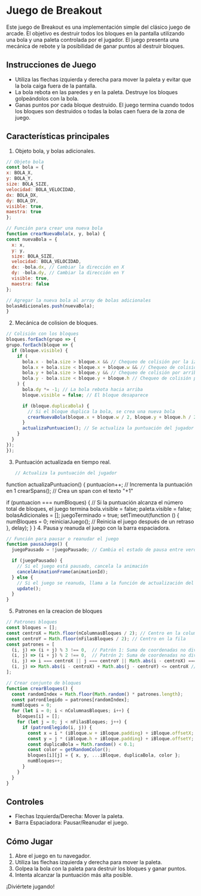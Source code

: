 # Juego de Breakout

Este juego de Breakout es una implementación simple del clásico juego de arcade. El objetivo es destruir todos los bloques en la pantalla utilizando una bola y una paleta controlada por el jugador. El juego presenta una mecánica de rebote y la posibilidad de ganar puntos al destruir bloques.

## Instrucciones de Juego

- Utiliza las flechas izquierda y derecha para mover la paleta y evitar que la bola caiga fuera de la pantalla.
- La bola rebota en las paredes y en la paleta. Destruye los bloques golpeándolos con la bola.
- Ganas puntos por cada bloque destruido. El juego termina cuando todos los bloques son destruidos o todas la bolas caen fuera de la zona de juego.

## Características principales
 
1. Objeto bola, y bolas adicionales.
  ```javascript
// Objeto bola
const bola = {
  x: BOLA_X,
  y: BOLA_Y,
  size: BOLA_SIZE,
  velocidad: BOLA_VELOCIDAD,
  dx: BOLA_DX,
  dy: BOLA_DY,
  visible: true,
  maestra: true
};

// Función para crear una nueva bola
function crearNuevaBola(x, y, bola) {
  const nuevaBola = {
    x: x,
    y: y,
    size: BOLA_SIZE,
    velocidad: BOLA_VELOCIDAD,
    dx: -bola.dx, // Cambiar la dirección en X
    dy: -bola.dy, // Cambiar la dirección en Y
    visible: true,
    maestra: false
  };

  // Agregar la nueva bola al array de bolas adicionales
  bolasAdicionales.push(nuevaBola);
}
```
2. Mecánica de colision de bloques.
  ```javascript
  // Colisión con los bloques
bloques.forEach(grupo => {
  grupo.forEach(bloque => {
    if (bloque.visible) {
      if (
        bola.x - bola.size > bloque.x && // Chequeo de colisión por la izquierda
        bola.x + bola.size < bloque.x + bloque.w && // Chequeo de colisión por la derecha
        bola.y + bola.size > bloque.y && // Chequeo de colisión por arriba
        bola.y - bola.size < bloque.y + bloque.h // Chequeo de colisión por abajo
      ) {
        bola.dy *= -1; // La bola rebota hacia arriba
        bloque.visible = false; // El bloque desaparece

        if (bloque.duplicaBola) {
          // Si el bloque duplica la bola, se crea una nueva bola
          crearNuevaBola(bloque.x + bloque.w / 2, bloque.y + bloque.h / 2, bola);
        }
        actualizaPuntuacion(); // Se actualiza la puntuación del jugador
      }
    }
  });
});
```
3. Puntuación actualizada en tiempo real.
   ```javascript
   // Actualiza la puntuación del jugador
function actualizaPuntuacion() {
  puntuacion++; // Incrementa la puntuación en 1
  crearSpans(); // Crea un span con el texto "+1"

  if (puntuacion === numBloques) {
    // Si la puntuación alcanza el número total de bloques, el juego termina
    bola.visible = false;
    paleta.visible = false;
    bolasAdicionales = [];
    juegoTerminado = true;
    setTimeout(function () {
      numBloques = 0;
      reiniciarJuego(); // Reinicia el juego después de un retraso
    }, delay);
  }
}
4. Pausa y reanuda el juego con la barra espaciadora.
```javascript
// Función para pausar o reanudar el juego
function pausaJuego() {
  juegoPausado = !juegoPausado; // Cambia el estado de pausa entre verdadero y falso

  if (juegoPausado) {
    // Si el juego está pausado, cancela la animación
    cancelAnimationFrame(animationId);
  } else {
    // Si el juego se reanuda, llama a la función de actualización del juego
    update();
  }
}
```
5. Patrones en la creacion de bloques
```javascript
// Patrones bloques
const bloques = [];
const centroX = Math.floor(nColumnasBloques / 2); // Centro en la columna
const centroY = Math.floor(nFilasBloques / 2); // Centro en la fila
const patrones = [
  (i, j) => (i + j) % 3 !== 0,  // Patrón 1: Suma de coordenadas no divisible por 3
  (i, j) => (i + j) % 2 !== 0,  // Patrón 2: Suma de coordenadas no divisible por 2
  (i, j) => i === centroX || j === centroY || Math.abs(i - centroX) === Math.abs(j - centroY), // Patrón 3: Cruces
  (i, j) => Math.abs(i - centroX) + Math.abs(j - centroY) <= centroX // Patrón 4: Círculo
];

// Crear conjunto de bloques
function crearBloques() {
  const randomIndex = Math.floor(Math.random() * patrones.length);
  const patronElegido = patrones[randomIndex];
  numBloques = 0;
  for (let i = 0; i < nColumnasBloques; i++) {
    bloques[i] = [];
    for (let j = 0; j < nFilasBloques; j++) {
      if (patronElegido(i, j)) {
        const x = i * (iBloque.w + iBloque.padding) + iBloque.offsetX;
        const y = j * (iBloque.h + iBloque.padding) + iBloque.offsetY;
        const duplicaBola = Math.random() < 0.1;
        const color = getRandomColor();
        bloques[i][j] = { x, y, ...iBloque, duplicaBola, color };
        numBloques++;
      }
    }
  }
}
```

## Controles

- Flechas Izquierda/Derecha: Mover la paleta.
- Barra Espaciadora: Pausar/Reanudar el juego.

## Cómo Jugar

1. Abre el juego en tu navegador.
2. Utiliza las flechas izquierda y derecha para mover la paleta.
3. Golpea la bola con la paleta para destruir los bloques y ganar puntos.
4. Intenta alcanzar la puntuación más alta posible.

¡Diviértete jugando!


